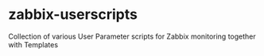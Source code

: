 # zabbix-userscripts
Collection of various User Parameter scripts for Zabbix monitoring together with Templates
